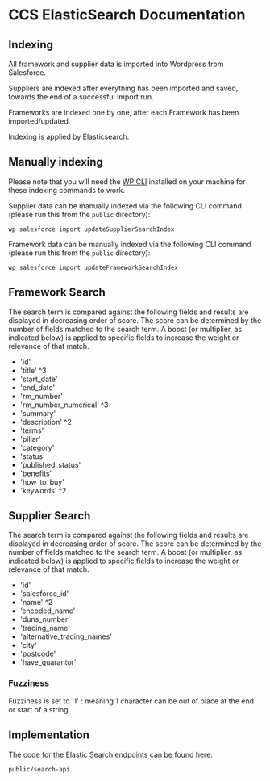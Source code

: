 # CCS ElasticSearch Documentation

## Indexing
All framework and supplier data is imported into Wordpress from Salesforce. 

Suppliers are indexed after everything has been imported and saved, towards the end of a successful import run.

Frameworks are indexed one by one, after each Framework has been imported/updated.

Indexing is applied by Elasticsearch. 

## Manually indexing

Please note that you will need the [WP CLI](https://wp-cli.org/) installed on your machine for these indexing commands to work.

Supplier data can be manually indexed via the following CLI command (please run this from the `public` directory):

```
wp salesforce import updateSupplierSearchIndex
```

Framework data can be manually indexed via the following CLI command (please run this from the `public` directory):

```
wp salesforce import updateFrameworkSearchIndex
```

## Framework Search 
The search term is compared against the following fields and results are displayed in decreasing order of score. The score can be determined by the number of fields matched to the search term. A boost (or multiplier, as indicated below) is applied to specific fields to increase the weight or relevance of that match. 

 - 'id'                         
 - 'title' ^3              
 - 'start_date'      
 - 'end_date'            
 - 'rm_number'          
 - 'rm_number_numerical’ ^3
 - 'summary'             
 - 'description' ^2         
 - 'terms'              
 - 'pillar'             
 - 'category'           
 - 'status'             
 - 'published_status' 
 - 'benefits'            
 - 'how_to_buy'          
 - 'keywords' ^2


## Supplier Search 
The search term is compared against the following fields and results are displayed in decreasing order of score. The score can be determined by the number of fields matched to the search term. A boost (or multiplier, as indicated below) is applied to specific fields to increase the weight or relevance of that match.

- 'id'                        
- 'salesforce_id'            
- 'name' ^2                   
- ‘encoded_name'             
- 'duns_number'               
- 'trading_name'              
- 'alternative_trading_names' 
- 'city'                      
- 'postcode'                 
- 'have_guarantor'   

### Fuzziness
Fuzziness is set to '1' : meaning 1 character can be out of place at the end or start of a string

## Implementation

The code for the Elastic Search endpoints can be found here:

```public/search-api```
